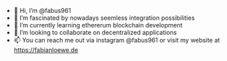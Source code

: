 - 👋 Hi, I’m @fabus961
- 👀 I’m fascinated by nowadays seemless integration possibilities
- 🌱 I’m currently learning ethererum blockchain development 
- 💞️ I’m looking to collaborate on decentralized applications
- 📫 You can reach me out via instagram @fabus961 or visit my website at https://fabianloewe.de
